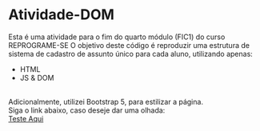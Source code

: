 # Atividade-DOM

Esta é uma atividade para o fim do quarto módulo (FIC1) do curso REPROGRAME-SE
O objetivo deste código é reproduzir uma estrutura de sistema de cadastro de assunto único para cada aluno, utilizando apenas:
 - HTML
 - JS & DOM
<br>
Adicionalmente, utilizei Bootstrap 5, para estilizar a página. <br>
Siga o link abaixo, caso deseje dar uma olhada: <br>
<a href="https://kingkarpa.github.io/IFES_Atividade-DOM.js/">Teste Aqui</a>
